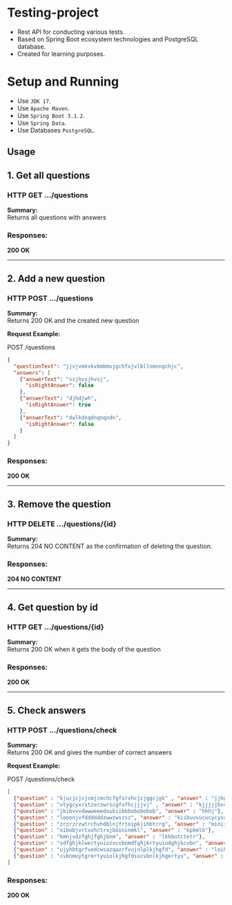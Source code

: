 # Testing-project

- Rest API for conducting various tests.
- Based on Spring Boot ecosystem technologies and PostgreSQL database.
- Created for learning purposes.

# Setup and Running

- Use `JDK 17`.
- Use `Apache Maven`.
- Use `Spring Boot 3.1.2`.
- Use `Spring Data`.
- Use Databases `PostgreSQL`.

## Usage

## 1. Get all questions

### HTTP GET .../questions

**Summary:**  
Returns all questions with answers

### Responses:

**200 OK**

--------------------------------------------------------------------------

## 2. Add a new question

### HTTP POST .../questions

**Summary:**  
Returns 200 OK and the created new question

**Request Example:**

POST /questions

```json
{
  "questionText": "jjvjvmkvkvbmbmvjgchfxjvlbllnmnngchjc",
  "answers": [
    {"answerText": "ssjhvsjhvsj",
      "isRightAnswer": false
    },
    {"answerText": "djhdjwh",
      "isRightAnswer": true
    },
    {"answerText": "dwlkdnqdnqnqndn",
      "isRightAnswer": false
    }
  ]
}
```

### Responses:

**200 OK**

------------------------------------------------------------------------------

## 3. Remove the question

### HTTP DELETE .../questions/{id}

**Summary:**  
Returns 204 NO CONTENT as the confirmation of deleting the question.

### Responses:

**204 NO CONTENT**

--------------------------------------------------------------------------

## 4. Get question by id

### HTTP GET .../questions/{id}

**Summary:**  
Returns 200 OK when it gets the body of the question

### Responses:

**200 OK**

--------------------------------------------------------------------------

## 5. Check answers

### HTTP POST .../questions/check

**Summary:**  
Returns 200 OK and gives the number of correct answers

**Request Example:**

POST /questions/check

```json
[
  {"question" : "kjucjcjcjcmjcmchcfgfsrxhcjcjggcjgk" , "answer" : "jjhgv"},
  {"question" : "vtygcyxrxtzerzwrzcgfxfhcjjjvj" , "answer" : "kjjjjjbvvg"},
  {"question" : "jkibvvvdwwweeedxubiibbbobobobob", "answer" : "hhhj"},
  {"question" : "looonjvfddddddzwwzwszsz", "answer" : "kiibuuvucucycyxxrx"},
  {"question" : "zrzrzrzwtrchvhdblnjfrtoipkjihbtrrg", "answer" : "miniibivutcr"},
  {"question" : "oibobjvrtxxhctrxjboininmkl", "answer" : "kpkmlk"},
  {"question" : "kmnjvdzfghjfghjbnm", "answer" : "lkkbutctetr"},
  {"question" : "sdfghjklwertyuiozxcvbnmdfghjkrtyuiodghjkcvbn", "answer" : "fszewzxghcjcyc"},
  {"question" : "ujyhbtgrfvedcwsazqazrfvujnlplkjhgfd", "answer" : "loihyfrdxch"},
  {"question" : "cvbnmuytgrertyuiolkjhgfdsxcvbnlkjhgertyu", "answer" : "olikmyhntgv"}
]
```

### Responses:

**200 OK**
